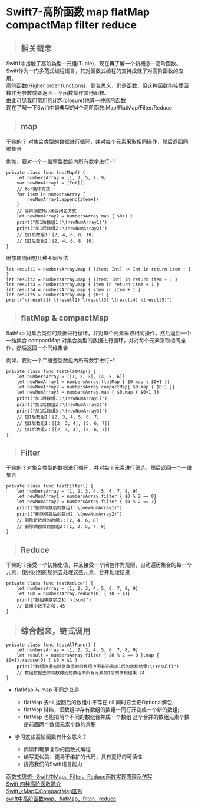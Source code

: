 # Swift7-高阶函数 map flatMap compactMap filter reduce

> ## 相关概念

Swift1中接触了高阶类型--元组(Tuple)，现在再了解一个新概念--高阶函数。     
Swift作为一门多范式编程语言，其对函数式编程的支持成就了对高阶函数的应用。       
高阶函数(Higher order functions)，顾名思义，仍是函数，但这种函数能接受函数作为参数或者返回一个函数操作其他函数。    
由此可见我们常用的闭包(closure)也算一种高阶函数       
现在了解一下Swift中最典型的4个高阶函数:Map/FlatMap/Filter/Reduce  

> ## map

干嘛的？ 对集合类型的数据进行循环，并对每个元素采取相同操作，然后返回同维集合

例如，要对一个一维整型数组内所有数字进行+1

```
private class func testMap() {
	let numbersArray = [1, 3, 5, 7, 9]
	var newNumArray1 = [Int]()
	// for循环方式
	for item in numbersArray {
	    newNumArray1.append(item+1)
	}
	// 高阶函数Map接受闭包方式
	let newNumArray2 = numbersArray.map { $0+1 }
	print("加1后数组1：\(newNumArray1)")
	print("加1后数组2：\(newNumArray2)")
	// 加1后数组1：[2, 4, 6, 8, 10]
	// 加1后数组2：[2, 4, 6, 8, 10]
}
```

附加尾随闭包几种不同写法

```
let result1 = numbersArray.map { (item: Int) -> Int in return item + 1 }
let result2 = numbersArray.map { (item: Int) in return item + 1 }
let result3 = numbersArray.map { item in return item + 1 }
let result4 = numbersArray.map { item in item + 1 }
let result5 = numbersArray.map { $0+1 }
print("\(result1) \(result2) \(result3) \(result4) \(result5)")
```

> ## flatMap & compactMap

flatMap 对集合类型的数据进行循环，并对每个元素采取相同操作，然后返回一个一维集合
compactMap 对集合类型的数据进行循环，并对每个元素采取相同操作，然后返回一个同维集合

例如，要对一个二维整型数组内所有数字进行+1

```
private class func testFlatMap() {
	let numbersArray = [[1, 2, 3], [4, 5, 6]]
	let newNumArray1 = numbersArray.flatMap { $0.map { $0+1 }}
	let newNumArray2 = numbersArray.compactMap{ $0.map { $0+1 }}
	let newNumArray3 = numbersArray.map { $0.map { $0+1 }}
	print("加1后数组1：\(newNumArray1)")
	print("加1后数组2：\(newNumArray2)")
	print("加1后数组3：\(newNumArray3)")
	// 加1后数组1：[2, 3, 4, 5, 6, 7]
	// 加1后数组1：[[2, 3, 4], [5, 6, 7]]
	// 加1后数组2：[[2, 3, 4], [5, 6, 7]]
}
```

> ## Filter

干嘛的？对集合类型的数据进行循环，并对每个元素进行筛选，然后返回一个一维集合

```
private class func testFilter() {
	let numbersArray = [1, 2, 3, 4, 5, 6, 7, 8, 9]
	let newNumArray1 = numbersArray.filter { $0 % 2 == 0}
	let newNumArray2 = numbersArray.filter { $0 % 2 == 1}
	print("删除奇数后的数组1：\(newNumArray1)")
	print("删除偶数后的数组2：\(newNumArray2)")
	// 删除奇数后的数组1：[2, 4, 6, 8]
	// 删除偶数后的数组2：[1, 3, 5, 7, 9]
}
```

> ## Reduce

干嘛的？接受一个初始化值，并且接受一个闭包作为规则，自动遍历集合的每一个元素，使用闭包的规则去处理这些元素，合并处理结果

```
private class func testReduce() {
	let numbersArray = [1, 2, 3, 4, 5, 6, 7, 8, 9]
	let sum = numbersArray.reduce(0) { $0 + $1}
	print("数组中数字之和：\(sum)")
	// 数组中数字之和：45
}	
```

> ## 综合起来，链式调用

```
private class func testAllFunc() {
	let numbersArray = [1, 2, 3, 4, 5, 6, 7, 8, 9]
	let result = numbersArray.filter { $0 % 2 == 0 }.map { $0+1}.reduce(0) { $0 + $1 }
	print("数组数据去除奇数得到的数组中所有元素加1后的求和结果:\(result)")
	// 数组数据去除奇数得到的数组中所有元素加1后的求和结果:24
}
```

* flatMap 与 map 不同之处是

	- flatMap 去nil,返回后的数组中不存在 nil 同时它会把Optional解包;
	- flatMap 降纬，把数组中存有数组的数组一同打开变成一个新的数组;
	- flatMap 也能把两个不同的数组合并成一个数组 这个合并的数组元素个数是前面两个数组元素个数的乘积

* 学习这些高阶函数有什么意义？

	- 阅读和理解复杂的函数式编程   
	- 编写更优美、更易于维护的代码，具有更好的可读性   
	- 提高我们的Swift语言能力   
   

[函数式思想--Swift中Map、Filter、Reduce函数实现原理及仿写](www.cocoachina.com/articles/20075)    
[Swift 四种高阶函数简介](https://www.jianshu.com/p/7f4472c1b039)  
[Swift之Map与CompactMap区别](https://www.jianshu.com/p/07b59f4f0071)    
[swift中高阶函数map、flatMap、filter、reduce](https://www.cnblogs.com/muzijie/p/6542650.html)    

